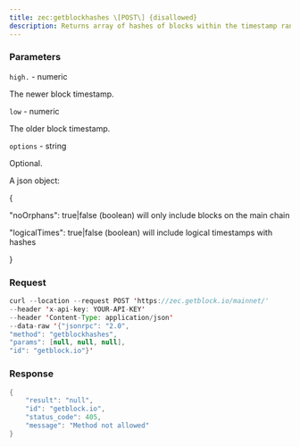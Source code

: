```yaml
---
title: zec:getblockhashes \[POST\] {disallowed}
description: Returns array of hashes of blocks within the timestamp range provided,greater or equal to low, less than high.WARNING getblockhashes is disabled.
---
```


### Parameters


`high.` - numeric

The newer block timestamp.

`low` - numeric

The older block timestamp.

`options` - string

Optional.

A json object:

{

"noOrphans": true\|false (boolean) will only include blocks on the main
chain

"logicalTimes": true\|false (boolean) will include logical timestamps
with hashes

}

### Request

``` java
curl --location --request POST 'https://zec.getblock.io/mainnet/' 
--header 'x-api-key: YOUR-API-KEY' 
--header 'Content-Type: application/json' 
--data-raw '{"jsonrpc": "2.0",
"method": "getblockhashes",
"params": [null, null, null],
"id": "getblock.io"}'
```

###  Response

``` java
{
    "result": "null",
    "id": "getblock.io",
    "status_code": 405,
    "message": "Method not allowed"
}
```

